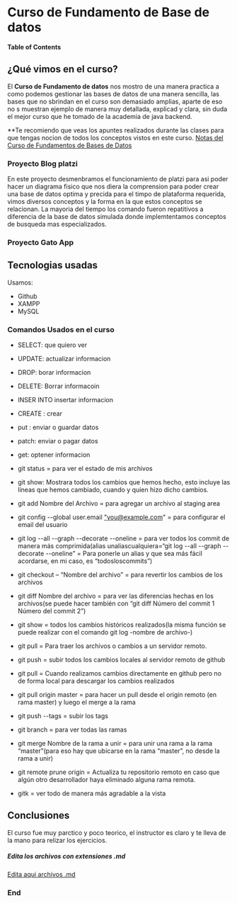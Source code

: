 # Curso de Fundamento de Base de datos
**Table of Contents**

## ¿Qué vimos en el curso?  
El **Curso  de Fundamento de datos** nos mostro de una manera practica a como podemos gestionar las bases de datos de una manera sencilla, las bases que no sbrindan en el curso son demasiado amplias, aparte de eso no s muestran ejemplo de manera muy detallada, explicad y clara, sin duda el mejor curso que he tomado de la academia de java backend.

**Te recomiendo que veas los apuntes realizados durante las clases para que tengas nocion de todos los conceptos vistos en este curso.
[Notas del Curso de Fundamentos de Bases de Datos](https://www.notion.so/Clases-del-Curso-de-Fundamentos-de-Bases-de-Datos-1447b4ae18fb4c68bacfe80751ad6867)

### Proyecto Blog platzi
En este proyecto desmenbramos el funcionamiento de platzi para asi poder hacer un diagrama fisico que nos diera la comprension para poder crear una base de datos optima y precida para el timpo de plataforma requerida, vimos diversos conceptos y la forma en la que estos conceptos se relacionan. La mayoria del tiempo los comando fueron repatitivos a diferencia de la base de datos simulada donde implemtentamos conceptos de busqueda mas especializados.

### Proyecto Gato App

## Tecnologias usadas
Usamos:
- Github
- XAMPP
- MySQL

### Comandos Usados en el curso

- SELECT: que quiero ver

- UPDATE: actualizar informacion

- DROP: borar  informacion

- DELETE: Borrar informacoin

- INSER INTO insertar informacion

- CREATE : crear 

- put : enviar o guardar datos

- patch: enviar o pagar datos

- get: optener informacion

- git status = para ver el estado de mis archivos

- git show: Mostrara todos los cambios que hemos hecho, esto incluye las líneas que hemos cambiado, cuando y quien hizo dicho cambios.

- git add Nombre del Archivo = para agregar un archivo al staging area

- git config --global user.email ["you@example.com](mailto:%22you@example.com)" = para configurar el email del usuario

- git log --all --graph --decorate --oneline = para ver todos los commit de manera más comprimida(alias unaliascualquiera=“git log --all --graph --decorate --oneline” = Para ponerle un alias y que sea más fácil acordarse, en mi caso, es “todosloscommits”)

- git checkout – “Nombre del archivo” = para revertir los cambios de los archivos

- git diff Nombre del archivo = para ver las diferencias hechas en los archivos(se puede hacer también con “git diff Número del commit 1 Número del commit 2”)

- git show = todos los cambios históricos realizados(la misma función se puede realizar con el comando git log -nombre de archivo-)

- git pull = Para traer los archivos o cambios a un servidor remoto.

- git push = subir todos los cambios locales al servidor remoto de github

- git pull = Cuando realizamos cambios directamente en github pero no de forma local para descargar los cambios realizados

- git pull origin master = para hacer un pull desde el origin remoto (en rama master) y luego el merge a la rama

- git push --tags = subir los tags

- git branch = para ver todas las ramas

- git merge Nombre de la rama a unir = para unir una rama a la rama “master”(para eso hay que ubicarse en la rama “master”, no desde la rama a unir)

- git remote prune origin = Actualiza tu repositorio remoto en caso que algún otro desarrollador haya eliminado alguna rama remota.

- gitk = ver todo de manera más agradable a la vista


## Conclusiones
El curso fue muy parctico y poco teorico, el instructor es claro y te lleva de la mano para relizar los ejercicios.

##### Edita los archivos con extensiones **.md**
[Edita aqui archivos .md](https://pandao.github.io/editor.md/en.html#H2%20Header%20(Underline))

### End
